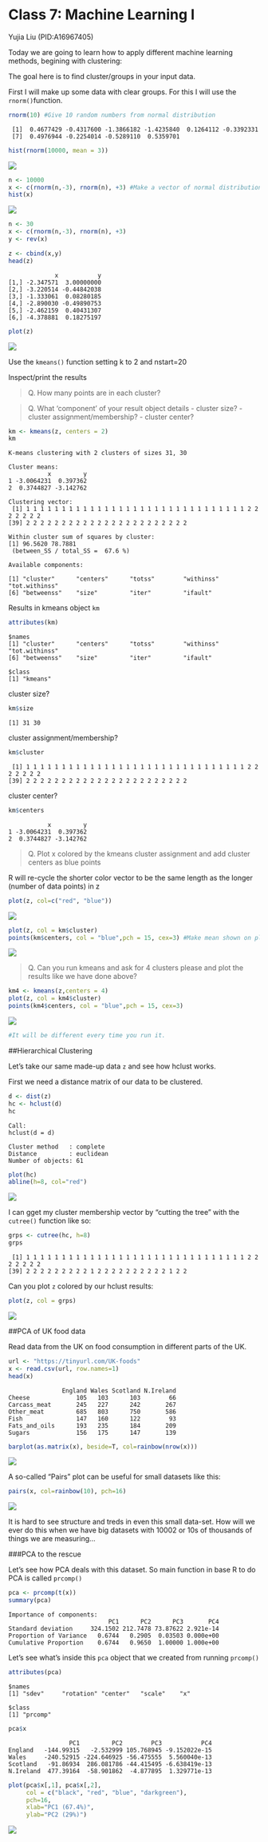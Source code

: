 # Class 7: Machine Learning I
Yujia Liu (PID:A16967405)

Today we are going to learn how to apply different machine learning
methods, begining with clustering:

The goal here is to find cluster/groups in your input data.

First I will make up some data with clear groups. For this I will use
the `rnorm()`function.

``` r
rnorm(10) #Give 10 random numbers from normal distribution 
```

     [1]  0.4677429 -0.4317600 -1.3866182 -1.4235840  0.1264112 -0.3392331
     [7]  0.4976944 -0.2254014 -0.5289110  0.5359701

``` r
hist(rnorm(10000, mean = 3))
```

![](Class-7--Machine-Learning-I_files/figure-commonmark/unnamed-chunk-2-1.png)

``` r
n <- 10000
x <- c(rnorm(n,-3), rnorm(n), +3) #Make a vector of normal distribution
hist(x)
```

![](Class-7--Machine-Learning-I_files/figure-commonmark/unnamed-chunk-3-1.png)

``` r
n <- 30
x <- c(rnorm(n,-3), rnorm(n), +3) 
y <- rev(x)

z <- cbind(x,y)
head(z)
```

                 x           y
    [1,] -2.347571  3.00000000
    [2,] -3.220514 -0.44842038
    [3,] -1.333061  0.08280185
    [4,] -2.890030 -0.49890753
    [5,] -2.462159  0.40431307
    [6,] -4.378881  0.18275197

``` r
plot(z)
```

![](Class-7--Machine-Learning-I_files/figure-commonmark/unnamed-chunk-4-1.png)

Use the `kmeans()` function setting k to 2 and nstart=20

Inspect/print the results

> Q. How many points are in each cluster?

> Q. What ‘component’ of your result object details - cluster size? -
> cluster assignment/membership? - cluster center?

``` r
km <- kmeans(z, centers = 2)
km
```

    K-means clustering with 2 clusters of sizes 31, 30

    Cluster means:
               x         y
    1 -3.0064231  0.397362
    2  0.3744827 -3.142762

    Clustering vector:
     [1] 1 1 1 1 1 1 1 1 1 1 1 1 1 1 1 1 1 1 1 1 1 1 1 1 1 1 1 1 1 1 1 2 2 2 2 2 2 2
    [39] 2 2 2 2 2 2 2 2 2 2 2 2 2 2 2 2 2 2 2 2 2 2 2

    Within cluster sum of squares by cluster:
    [1] 96.5620 78.7881
     (between_SS / total_SS =  67.6 %)

    Available components:

    [1] "cluster"      "centers"      "totss"        "withinss"     "tot.withinss"
    [6] "betweenss"    "size"         "iter"         "ifault"      

Results in kmeans object `km`

``` r
attributes(km)
```

    $names
    [1] "cluster"      "centers"      "totss"        "withinss"     "tot.withinss"
    [6] "betweenss"    "size"         "iter"         "ifault"      

    $class
    [1] "kmeans"

cluster size?

``` r
km$size
```

    [1] 31 30

cluster assignment/membership?

``` r
km$cluster
```

     [1] 1 1 1 1 1 1 1 1 1 1 1 1 1 1 1 1 1 1 1 1 1 1 1 1 1 1 1 1 1 1 1 2 2 2 2 2 2 2
    [39] 2 2 2 2 2 2 2 2 2 2 2 2 2 2 2 2 2 2 2 2 2 2 2

cluster center?

``` r
km$centers
```

               x         y
    1 -3.0064231  0.397362
    2  0.3744827 -3.142762

> Q. Plot x colored by the kmeans cluster assignment and add cluster
> centers as blue points

R will re-cycle the shorter color vector to be the same length as the
longer (number of data points) in z

``` r
plot(z, col=c("red", "blue"))
```

![](Class-7--Machine-Learning-I_files/figure-commonmark/unnamed-chunk-10-1.png)

``` r
plot(z, col = km$cluster)
points(km$centers, col = "blue",pch = 15, cex=3) #Make mean shown on plot.
```

![](Class-7--Machine-Learning-I_files/figure-commonmark/unnamed-chunk-11-1.png)

> Q. Can you run kmeans and ask for 4 clusters please and plot the
> results like we have done above?

``` r
km4 <- kmeans(z,centers = 4)
plot(z, col = km4$cluster)
points(km4$centers, col = "blue",pch = 15, cex=3) 
```

![](Class-7--Machine-Learning-I_files/figure-commonmark/unnamed-chunk-12-1.png)

``` r
#It will be different every time you run it.
```

\##Hierarchical Clustering

Let’s take our same made-up data `z` and see how hclust works.

First we need a distance matrix of our data to be clustered.

``` r
d <- dist(z)
hc <- hclust(d)
hc
```


    Call:
    hclust(d = d)

    Cluster method   : complete 
    Distance         : euclidean 
    Number of objects: 61 

``` r
plot(hc)
abline(h=8, col="red")
```

![](Class-7--Machine-Learning-I_files/figure-commonmark/unnamed-chunk-14-1.png)

I can gget my cluster membership vector by “cutting the tree” with the
`cutree()` function like so:

``` r
grps <- cutree(hc, h=8)
grps
```

     [1] 1 1 1 1 1 1 1 1 1 1 1 1 1 1 1 1 1 1 1 1 1 1 1 1 1 1 1 1 1 1 1 2 2 2 2 2 2 2
    [39] 2 2 2 2 2 2 2 2 2 1 2 2 2 2 2 2 2 2 2 2 1 2 2

Can you plot `z` colored by our hclust results:

``` r
plot(z, col = grps)
```

![](Class-7--Machine-Learning-I_files/figure-commonmark/unnamed-chunk-16-1.png)

\##PCA of UK food data

Read data from the UK on food consumption in different parts of the UK.

``` r
url <- "https://tinyurl.com/UK-foods"
x <- read.csv(url, row.names=1)
head(x)
```

                   England Wales Scotland N.Ireland
    Cheese             105   103      103        66
    Carcass_meat       245   227      242       267
    Other_meat         685   803      750       586
    Fish               147   160      122        93
    Fats_and_oils      193   235      184       209
    Sugars             156   175      147       139

``` r
barplot(as.matrix(x), beside=T, col=rainbow(nrow(x)))
```

![](Class-7--Machine-Learning-I_files/figure-commonmark/unnamed-chunk-18-1.png)

A so-called “Pairs” plot can be useful for small datasets like this:

``` r
pairs(x, col=rainbow(10), pch=16)
```

![](Class-7--Machine-Learning-I_files/figure-commonmark/unnamed-chunk-19-1.png)

It is hard to see structure and treds in even this small data-set. How
will we ever do this when we have big datasets with 10002 or 10s of
thousands of things we are measuring…

\###PCA to the rescue

Let’s see how PCA deals with this dataset. So main function in base R to
do PCA is called `prcomp()`

``` r
pca <- prcomp(t(x))
summary(pca)
```

    Importance of components:
                                PC1      PC2      PC3       PC4
    Standard deviation     324.1502 212.7478 73.87622 2.921e-14
    Proportion of Variance   0.6744   0.2905  0.03503 0.000e+00
    Cumulative Proportion    0.6744   0.9650  1.00000 1.000e+00

Let’s see what’s inside this `pca` object that we created from running
`prcomp()`

``` r
attributes(pca)
```

    $names
    [1] "sdev"     "rotation" "center"   "scale"    "x"       

    $class
    [1] "prcomp"

``` r
pca$x
```

                     PC1         PC2        PC3           PC4
    England   -144.99315   -2.532999 105.768945 -9.152022e-15
    Wales     -240.52915 -224.646925 -56.475555  5.560040e-13
    Scotland   -91.86934  286.081786 -44.415495 -6.638419e-13
    N.Ireland  477.39164  -58.901862  -4.877895  1.329771e-13

``` r
plot(pca$x[,1], pca$x[,2], 
     col = c("black", "red", "blue", "darkgreen"), 
     pch=16,
     xlab="PC1 (67.4%)", 
     ylab="PC2 (29%)")
```

![](Class-7--Machine-Learning-I_files/figure-commonmark/unnamed-chunk-23-1.png)
